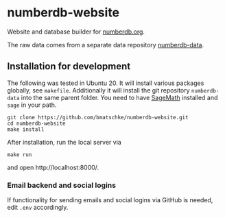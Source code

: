 # numberdb-website

Website and database builder for [numberdb.org](https://numberdb.org).

The raw data comes from a separate data repository [numberdb-data](https://github.com/bmatschke/numberdb-data).

## Installation for development

The following was tested in Ubuntu 20.
It will install various packages globally, see `makefile`.
Additionally it will install the git repository `numberdb-data` into the same parent folder.
You need to have [SageMath](sagemath.org) installed and `sage` in your path.

    git clone https://github.com/bmatschke/numberdb-website.git
    cd numberdb-website
    make install

After installation, run the local server via

    make run
    
and open http://localhost:8000/.

### Email backend and social logins

If functionality for sending emails and social logins via GitHub is needed, edit `.env` accordingly.
